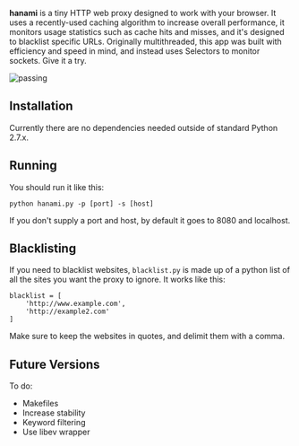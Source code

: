 **hanami** is a tiny HTTP web proxy designed to work with your browser. It uses a recently-used caching algorithm to increase overall performance, it monitors usage statistics such as cache hits and misses, and it's designed to blacklist specific URLs. Originally multithreaded, this app was built with efficiency and speed in mind, and instead uses Selectors to monitor sockets. Give it a try.

![passing](https://raw.github.com/travis-ci/travis-api/master/public/images/result/passing.png)

## Installation
Currently there are no dependencies needed outside of standard Python 2.7.x.

## Running
You should run it like this:
```
python hanami.py -p [port] -s [host]
```
If you don't supply a port and host, by default it goes to 8080 and localhost. 

## Blacklisting
If you need to blacklist websites, `blacklist.py` is made up of a python list of all the sites you want the proxy to ignore. It works like this:
```
blacklist = [ 
	'http://www.example.com', 
	'http://example2.com'
]
```
Make sure to keep the websites in quotes, and delimit them with a comma.

## Future Versions
To do:
* Makefiles
* Increase stability
* Keyword filtering
* Use libev wrapper
